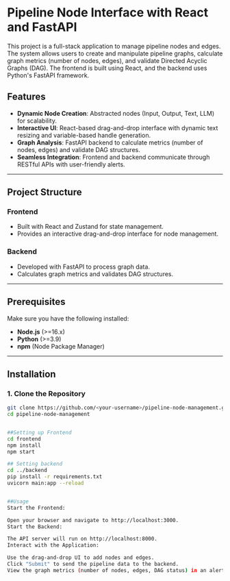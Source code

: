 # Pipeline Node Interface with React and FastAPI

This project is a full-stack application to manage pipeline nodes and edges. The system allows users to create and manipulate pipeline graphs, calculate graph metrics (number of nodes, edges), and validate Directed Acyclic Graphs (DAG). The frontend is built using React, and the backend uses Python's FastAPI framework.

## Features

- **Dynamic Node Creation**: Abstracted nodes (Input, Output, Text, LLM) for scalability.
- **Interactive UI**: React-based drag-and-drop interface with dynamic text resizing and variable-based handle generation.
- **Graph Analysis**: FastAPI backend to calculate metrics (number of nodes, edges) and validate DAG structures.
- **Seamless Integration**: Frontend and backend communicate through RESTful APIs with user-friendly alerts.

---

## Project Structure

### **Frontend**
- Built with React and Zustand for state management.
- Provides an interactive drag-and-drop interface for node management.

### **Backend**
- Developed with FastAPI to process graph data.
- Calculates graph metrics and validates DAG structures.

---

## Prerequisites

Make sure you have the following installed:
- **Node.js** (>=16.x)
- **Python** (>=3.9)
- **npm** (Node Package Manager)

---

## Installation

### **1. Clone the Repository**
```bash
git clone https://github.com/<your-username>/pipeline-node-management.git
cd pipeline-node-management


##Setting up Frontend 
cd frontend
npm install
npm start

## Setting backend 
cd ../backend
pip install -r requirements.txt
uvicorn main:app --reload


##Usage
Start the Frontend:

Open your browser and navigate to http://localhost:3000.
Start the Backend:

The API server will run on http://localhost:8000.
Interact with the Application:

Use the drag-and-drop UI to add nodes and edges.
Click "Submit" to send the pipeline data to the backend.
View the graph metrics (number of nodes, edges, DAG status) in an alert.
